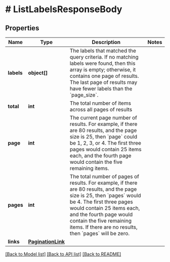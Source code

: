 # # ListLabelsResponseBody

## Properties

Name | Type | Description | Notes
------------ | ------------- | ------------- | -------------
**labels** | **object[]** | The labels that matched the query criteria.  If no matching labels were found, then this array is empty; otherwise, it contains one page of results.  The last page of results may have fewer labels than the &#x60;page_size&#x60;. |
**total** | **int** | The total number of items across all pages of results |
**page** | **int** | The current page number of results.  For example, if there are 80 results, and the page size is 25, then &#x60;page&#x60; could be 1, 2, 3, or 4.  The first three pages would contain 25 items each, and the fourth page would contain the five remaining items. |
**pages** | **int** | The total number of pages of results.  For example, if there are 80 results, and the page size is 25, then &#x60;pages&#x60; would be 4.  The first three pages would contain 25 items each, and the fourth page would contain the five remaining items.  If there are no results, then &#x60;pages&#x60; will be zero. |
**links** | [**PaginationLink**](PaginationLink.md) |  |

[[Back to Model list]](../../README.md#models) [[Back to API list]](../../README.md#endpoints) [[Back to README]](../../README.md)
